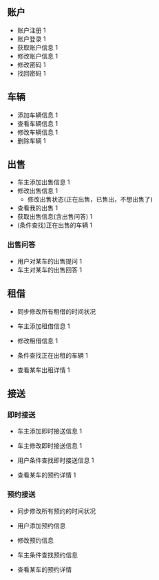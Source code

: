 ## 账户
* 账户注册 1
* 账户登录 1
* 获取账户信息 1
* 修改账户信息 1
* 修改密码 1
* 找回密码 1

## 车辆
* 添加车辆信息 1 
* 查看车辆信息 1
* 修改车辆信息 1
* 删除车辆 1

## 出售
* 车主添加出售信息 1
* 修改出售信息 1
    * 修改出售状态(正在出售，已售出，不想出售了)
* 查看我的出售 1
* 获取出售信息(含出售问答) 1
* (条件查找)正在出售的车辆 1


### 出售问答
* 用户对某车的出售提问 1 
* 车主对某车的出售回答 1

## 租借
* 同步修改所有租借的时间状况

* 车主添加租借信息 1
* 修改租借信息 1

* 条件查找正在出租的车辆 1
* 查看某车出租详情 1

## 接送
### 即时接送
* 车主添加即时接送信息 1
* 车主修改即时接送信息  1
 
* 用户条件查找即时接送信息 1
* 查看某车的预约详情 1

### 预约接送
* 同步修改所有预约的时间状况

* 用户添加预约信息
* 修改预约信息

* 车主条件查找预约信息
* 查看某车的预约详情

